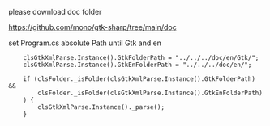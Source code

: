 please download doc folder

https://github.com/mono/gtk-sharp/tree/main/doc
            
set Program.cs absolute Path until Gtk and en

```
    clsGtkXmlParse.Instance().GtkFolderPath = "../../../doc/en/Gtk/";
    clsGtkXmlParse.Instance().GtkEnFolderPath = "../../../doc/en/";

    if (clsFolder._isFolder(clsGtkXmlParse.Instance().GtkFolderPath) && 
        clsFolder._isFolder(clsGtkXmlParse.Instance().GtkEnFolderPath)
    ) {
        clsGtkXmlParse.Instance()._parse();
    }
```
